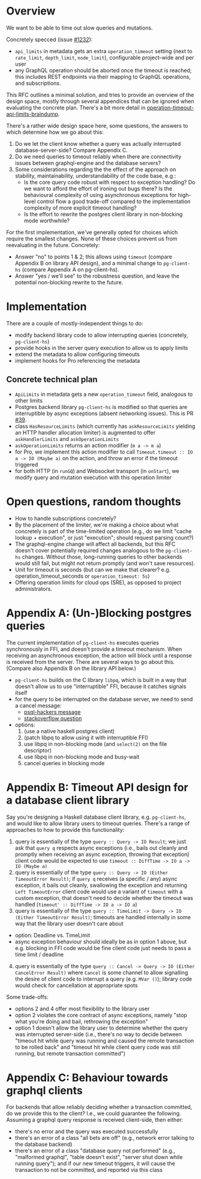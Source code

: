 # Overview

We want to be able to time out slow queries and mutations.

Concretely specced (issue [#1232](https://github.com/hasura/graphql-engine-mono/issues/1232)):
- `api_limits` in metadata gets an extra `operation_timeout` setting
  (next to `rate_limit`, `depth_limit`, `node_limit`), configurable
  project-wide and per user
- any GraphQL operation should be aborted once the timeout is reached;
  this includes REST endpoints via their mapping to GraphQL operations,
  and subscriptions.

This RFC outlines a minimal solution, and tries to provide an
overview of the design space, mostly through several appendices
that can be ignored when evaluating the concrete plan. There's
a bit more detail in
[operation-timeout-api-limits-braindump](./operation-timeout-api-limits-braindump.md).

There's a rather wide design space here, some questions,
the answers to which determine how we go about this:
1. Do we let the client know whether a query was actually interrupted
   database-server-side? Compare Appendix C.
2. Do we need queries to timeout reliably when there
   are connectivity issues between graphql-engine and the
   database servers?
3. Some considerations regarding the the effect of the approach
   on stability, maintainability, understandability of the code
   base, e.g.:
   - Is the core query code robust with respect to exception
     handling? Do we want to afford the effort of ironing out
     bugs there? Is the behavioural complexity of using asynchronous
     exceptions for high-level control flow a good trade-off
     compared to the implementation complexity of more explicit
     timeout handling?
   - Is the effort to rewrite the postgres client library in
     non-blocking mode worthwhile?

For the first implementation, we've generally opted for choices
which require the smallest changes. None of these choices prevent
us from reevaluating in the future. Concretely:

- Answer "no" to points 1 & 2; this allows using `timeout` (compare
  Appendix B on library API design), and a minimal change
  to `pg-client-hs` (compare Appendix A on pg-client-hs).
- Answer "yes / we'll see" to the robustness question, and leave
  the potential non-blocking rewrite to the future.

# Implementation

There are a couple of mostly-independent things to do:

- modify backend library code to allow interrupting queries
  (concretely, `pg-client-hs`)
- provide hooks in the server query execution to allow us to
  apply limits
- extend the metadata to allow configuring timeouts
- implement hooks for Pro referencing the metadata

## Concrete technical plan

- `ApiLimits` in metadata gets a new `operation_timeout` field, analogous
  to other limits
- Postgres backend library `pg-client-hs` is modified so that queries
  are interruptible by async exceptions (absent networking issues).
  This is PR [#39](https://github.com/hasura/pg-client-hs/pull/39).
- class `HasResourceLimits` (which currently has `askResourceLimits`
  yielding an HTTP handler allocation limiter) is augmented to
  offer `askHandlerLimits` and `askOperationLimits`
- `askOperationLimits` returns an action modifier (`m a -> m a`)
- for Pro, we implement this action modifier to call
  `Timeout.timeout :: IO a -> IO (Maybe a)` on the action, and
  throw an error if the timeout triggered
- for both HTTP (in `runGQ`) and Websocket transport (in `onStart`),
  we modify query and mutation execution with this operation limiter

# Open questions, random thoughts

- How to handle subscriptions concretely?
- By the placement of the limiter, we're making a choice about what
  concretely is part of the time-limited operation (e.g., do we
  limit "cache lookup + execution", or just "execution"; should
  request parsing count?)
- The graphql-engine change will affect all backends, but this RFC
  doesn't cover potentially required changes analogous to the
  `pg-client-hs` changes. Without those, long-running queries to
  other backends would still fail, but might not return promptly
  (and won't save resources).
- Unit for timeout is seconds (but can we make that clearer? e.g.
  operation_timeout_seconds or `operation_timeout: 5s`)
- Offering operation limits for cloud ops (SRE), as opposed to
  project administrators.

# Appendix A: (Un-)Blocking postgres queries

The current implementation of `pg-client-hs` executes queries
synchronously in FFI, and doesn't provide a timeout mechanism.
When receiving an asynchronous exception, the action will block
until a response is received from the server. There are several
ways to go about this. (Compare also Appendix B on the library
API below.)

- `pg-client-hs` builds on the C library `libpq`, which is built
  in a way that doesn't allow us to use "interruptible"
  FFI, because it catches signals itself
- for the query to be interrupted on the database server,
  we need to send a cancel message:
  - [psql-hackers message](https://www.postgresql.org/message-id/flat/CA%2BTgmobakAdqELHtB_t8mPkU8qn4QPSJuCrRzWJFGfCJtpoV%3Dw%40mail.gmail.com)
  - [stackoverflow question](https://dba.stackexchange.com/questions/81408/is-a-postgres-long-running-query-aborted-if-the-connection-is-lost-broken)
- options:
  1. (use a native haskell postgres client)
  2. (patch libpq to allow using it with interruptible FFI)
  3. use libpq in non-blocking mode (and `select(2)` on the file
     descriptor)
  4. use libpq in non-blocking mode and busy-wait
  5. cancel queries in blocking mode

# Appendix B: Timeout API design for a database client library

Say you're designing a Haskell database client library, e.g.
`pg-client-hs`, and would like to allow library users to
timeout queries. There's a range of approaches to how to
provide this functionality:

1. query is essentially of the type
  `query :: Query -> IO Result`;
  we just ask that `query q` respects async exceptions
  (i.e., bails out cleanly and promptly when receiving an async exception,
  throwing that exception)
  client code would be expected to use `timeout :: DiffTime -> IO a -> IO (Maybe a)`
2. query is essentially of the type
  `query :: Query -> IO (Either TimeoutError Result)`;
  if `query q` receives (a specific / any) async exception, it bails out
  cleanly, swallowing the exception and returning `Left TimeoutError`
  client code would use a variant of `timeout` with a custom exception, that doesn't
  need to decide whether the timeout was handled (`timeout' :: DiffTime -> IO a -> IO a`)
3. query is essentially of the type
  `query :: TimeLimit -> Query -> IO (Either TimeoutError Result)`;
  timeouts are handled internally in some way that the library user doesn't
  care about
  - option: Deadline vs. TimeLimit
  - async exception behaviour should ideally be as in option 1 above, but
    e.g. blocking in FFI code would be fine
  client code just needs to pass a time limit / deadline
4. query is essentially of the type
  `query :: Cancel -> Query -> IO (Either CancelError Result)`
  where `Cancel` is some channel to allow signalling the desire of client code to
  interrupt a query (e.g. `MVar ()`); library code would check for cancellation
  at appropriate spots

Some trade-offs:
- options 2 and 4 offer most flexibility to the library user
- option 2 violates the core contract of async exceptions, namely "stop what you're
  doing and bail, rethrowing the exception"
- option 1 doesn't allow the library user to determine whether the query was interrupted
  server-side (i.e., there's no way to decide between "timeout hit while query was running
  and caused the remote transaction to be rolled back" and "timeout hit while client query
  code was still running, but remote transaction committed")

# Appendix C: Behaviour towards graphql clients

For backends that allow reliably deciding whether a
transaction committed, do we provide this to the client?
I.e., we could guarantee the following.
Assuming a graphql query response is received client-side,
then either:
- there's no error and the query was executed successfully
- there's an error of a class "all bets are off" (e.g.,
  network error talking to the database backend)
- there's an error of a class "database query not performed" (e.g.,
  "malformed graphql", "table doesn't exist", "server shut down
  while running query"); and if our new timeout triggers, it will
  cause the transaction to not be committed, and reported via this
  class
